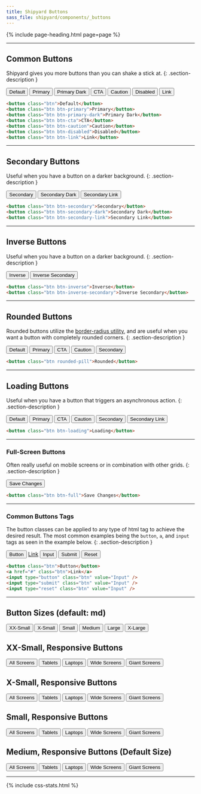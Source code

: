 ```yaml
---
title: Shipyard Buttons
sass_file: shipyard/components/_buttons
---
```


{% include page-heading.html page=page %}

---

## Common Buttons
Shipyard gives you more buttons than you can shake a stick at.
{: .section-description }

<div class="mb-16">
  <button class="btn mr-10">Default</button>
  <button class="btn btn-primary mr-10">Primary</button>
  <button class="btn btn-primary-dark mr-10">Primary Dark</button>
  <button class="btn btn-cta mr-10">CTA</button>
  <button class="btn btn-caution mr-10">Caution</button>
  <button class="btn btn-disabled mr-10">Disabled</button>
  <button class="btn btn-link">Link</button>
</div>

```html
<button class="btn">Default</button>
<button class="btn btn-primary">Primary</button>
<button class="btn btn-primary-dark">Primary Dark</button>
<button class="btn btn-cta">CTA</button>
<button class="btn btn-caution">Caution</button>
<button class="btn btn-disabled">Disabled</button>
<button class="btn btn-link">Link</button>
```

---

## Secondary Buttons
Useful when you have a button on a darker background.
{: .section-description }

<div class="mb-16">
  <button class="btn btn-secondary mr-10">Secondary</button>
  <button class="btn btn-secondary-dark mr-10">Secondary Dark</button>
  <button class="btn btn-secondary-link">Secondary Link</button>
</div>

```html
<button class="btn btn-secondary">Secondary</button>
<button class="btn btn-secondary-dark">Secondary Dark</button>
<button class="btn btn-secondary-link">Secondary Link</button>
```

---

## Inverse Buttons
Useful when you have a button on a darker background.
{: .section-description }

<div class="box-secondary p-10 sm:p-15 md:p-16 lg:p-24 bg-gray-dark mb-16">
  <button class="btn btn-inverse mr-10">Inverse</button>
  <button class="btn btn-inverse-secondary">Inverse Secondary</button>
</div>

```html
<button class="btn btn-inverse">Inverse</button>
<button class="btn btn-inverse-secondary">Inverse Secondary</button>
```

---

## Rounded Buttons
Rounded buttons utilize the [border-radius utility](/utilities/border-radius), and are useful when you want a button with completely rounded corners.
{: .section-description }

<div class="mb-16">
  <button class="btn rounded-pill mr-10">Default</button>
  <button class="btn btn-primary rounded-pill mr-10">Primary</button>
  <button class="btn btn-cta rounded-pill mr-10">CTA</button>
  <button class="btn btn-caution rounded-pill mr-10">Caution</button>
  <button class="btn btn-secondary rounded-pill">Secondary</button>
</div>

```html
<button class="btn rounded-pill">Rounded</button>
```

---

## Loading Buttons
Useful when you have a button that triggers an asynchronous action.
{: .section-description }

<div class="mb-16">
  <button class="btn btn-loading mr-10">Default</button>
  <button class="btn btn-primary btn-loading mr-10">Primary</button>
  <button class="btn btn-cta btn-loading mr-10">CTA</button>
  <button class="btn btn-caution btn-loading mr-10">Caution</button>
  <button class="btn btn-secondary btn-loading mr-10">Secondary</button>
  <button class="btn btn-secondary-link btn-loading">Secondary Link</button>
</div>

```html
<button class="btn btn-loading">Loading</button>
```

---

### Full-Screen Buttons
Often really useful on mobile screens or in combination with other grids.
{: .section-description }

<div class="mb-16">
  <button class="btn btn-full">Save Changes</button>
</div>

```html
<button class="btn btn-full">Save Changes</button>
```

---

### Common Buttons Tags
The button classes can be applied to any type of html tag to achieve the desired result. The most common examples being the `button`, `a`, and `input` tags as seen in the example below.
{: .section-description }

<div class="mb-24">
  <button class="btn">Button</button>
  <a href="#" class="btn">Link</a>
  <input type="button" class="btn" value="Input" />
  <input type="submit" class="btn" value="Submit" />
  <input type="reset" class="btn" value="Reset" />
</div>

```html
<button class="btn">Button</button>
<a href="#" class="btn">Link</a>
<input type="button" class="btn" value="Input" />
<input type="submit" class="btn" value="Input" />
<input type="reset" class="btn" value="Input" />
```

---

## Button Sizes (default: md)
<div class="p-10 sm:p-15 md:p-16 lg:p-24 align-center">
  <button class="btn btn-xxs">XX-Small</button>
  <button class="btn btn-xs">X-Small</button>
  <button class="btn btn-sm">Small</button>
  <button class="btn btn-md">Medium</button>
  <button class="btn btn-lg">Large</button>
  <button class="btn btn-xl">X-Large</button>
</div>

## XX-Small, Responsive Buttons
<div class="p-10 sm:p-15 md:p-16 lg:p-24 align-center">
  <button class="btn btn-xxs">All Screens</button>
  <button class="btn sm:btn-xxs">Tablets</button>
  <button class="btn md:btn-xxs">Laptops</button>
  <button class="btn lg:btn-xxs">Wide Screens</button>
  <button class="btn xl:btn-xxs">Giant Screens</button>
</div>

## X-Small, Responsive Buttons
<div class="p-10 sm:p-15 md:p-16 lg:p-24 align-center">
  <button class="btn btn-xs">All Screens</button>
  <button class="btn sm:btn-xs">Tablets</button>
  <button class="btn md:btn-xs">Laptops</button>
  <button class="btn lg:btn-xs">Wide Screens</button>
  <button class="btn xl:btn-xs">Giant Screens</button>
</div>

## Small, Responsive Buttons
<div class="p-10 sm:p-15 md:p-16 lg:p-24 align-center">
  <button class="btn btn-sm">All Screens</button>
  <button class="btn sm:btn-sm">Tablets</button>
  <button class="btn md:btn-sm">Laptops</button>
  <button class="btn lg:btn-sm">Wide Screens</button>
  <button class="btn xl:btn-sm">Giant Screens</button>
</div>

## Medium, Responsive Buttons (Default Size)
<div class="p-10 sm:p-15 md:p-16 lg:p-24 align-center">
  <button class="btn btn-md">All Screens</button>
  <button class="btn btn-sm sm:btn-md">Tablets</button>
  <button class="btn btn-sm md:btn-md">Laptops</button>
  <button class="btn btn-sm lg:btn-md">Wide Screens</button>
  <button class="btn btn-sm xl:btn-md">Giant Screens</button>
</div>

---

{% include css-stats.html %}
